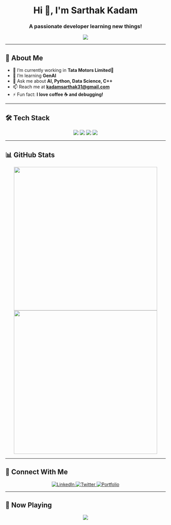 
<h1 align="center">Hi 👋, I'm Sarthak Kadam</h1>
<h3 align="center">A passionate developer learning new things!</h3>

<p align="center">
  <img src="https://readme-typing-svg.herokuapp.com?color=%2336BCF7&size=22&center=true&vCenter=true&width=500&lines=Welcome+to+my+GitHub!;I+love+coding+%F0%9F%92%BB;Always+learning+new+techs!">
</p>

---

## 🚀 About Me
- 🔭 I’m currently working in **Tata Motors Limited🚗**
- 🌱 I’m learning **GenAI**
- 💬 Ask me about **AI, Python, Data Science, C++**
- 📫 Reach me at **kadamsarthak31@gmail.com**
- ⚡ Fun fact: **I love coffee ☕ and debugging!**

---

## 🛠️ Tech Stack
<p align="center">
  <img src="https://img.shields.io/badge/Code-Python-informational?style=flat&logo=python&logoColor=white&color=2bbc8a">
  <img src="https://img.shields.io/badge/Code-JavaScript-informational?style=flat&logo=javascript&logoColor=white&color=2bbc8a">
  <img src="https://img.shields.io/badge/Tools-VSCode-informational?style=flat&logo=visualstudiocode&logoColor=white&color=2bbc8a">
  <img src="https://img.shields.io/badge/Version_Control-Git-informational?style=flat&logo=git&logoColor=white&color=2bbc8a">
</p>

---

## 📊 GitHub Stats
<p align="center">
  <img src="https://github-readme-stats.vercel.app/api?username=your-username&show_icons=true&theme=radical" width="450px">
  <img src="https://github-readme-streak-stats.herokuapp.com/?user=your-username&theme=radical" width="450px">
</p>

---

## 🔗 Connect With Me
<p align="center">
  <a href="https://www.linkedin.com/in/your-profile/" target="_blank">
    <img src="https://img.shields.io/badge/LinkedIn-blue?style=for-the-badge&logo=linkedin" alt="LinkedIn">
  </a>
  <a href="https://twitter.com/your-profile" target="_blank">
    <img src="https://img.shields.io/badge/Twitter-blue?style=for-the-badge&logo=twitter" alt="Twitter">
  </a>
  <a href="https://your-website.com" target="_blank">
    <img src="https://img.shields.io/badge/Portfolio-000?style=for-the-badge&logo=website" alt="Portfolio">
  </a>
</p>

---

## 🎵 Now Playing
<p align="center">
  <img src="https://spotify-github-profile.vercel.app/api/view?uid=your-spotify-id&cover_image=true&theme=default">
</p>











<!--
**Sarth-k/Sarth-k** is a ✨ _special_ ✨ repository because its `README.md` (this file) appears on your GitHub profile.

Here are some ideas to get you started:

- 🔭 I’m currently working on ...
- 🌱 I’m currently learning ...
- 👯 I’m looking to collaborate on ...
- 🤔 I’m looking for help with ...
- 💬 Ask me about ...
- 📫 How to reach me: ...
- 😄 Pronouns: ...
- ⚡ Fun fact: ...
-->
